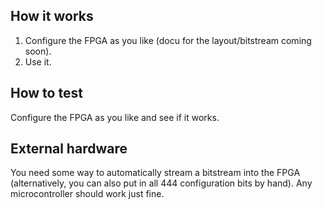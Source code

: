<!---

This file is used to generate your project datasheet. Please fill in the information below and delete any unused
sections.

You can also include images in this folder and reference them in the markdown. Each image must be less than
512 kb in size, and the combined size of all images must be less than 1 MB.
-->

## How it works

1) Configure the FPGA as you like (docu for the layout/bitstream coming soon).
2) Use it.

## How to test

Configure the FPGA as you like and see if it works.

## External hardware

You need some way to automatically stream a bitstream into the FPGA (alternatively, you can also put in all 444 configuration bits by hand). Any microcontroller should work just fine.
